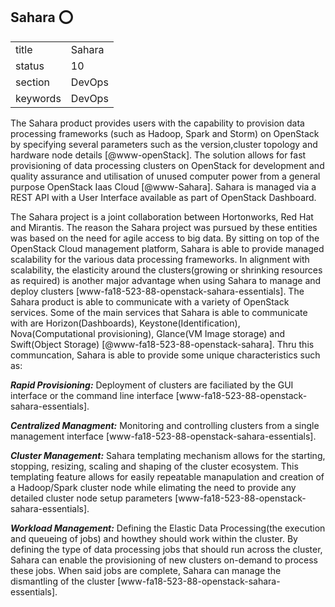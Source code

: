 ## Sahara :o:


|          |            |
| -------- | ---------- |
| title    | Sahara     | 
| status   | 10         |
| section  | DevOps     |
| keywords | DevOps     |



The Sahara product provides users with the capability to provision
data processing frameworks (such as Hadoop, Spark and Storm) on
OpenStack by specifying several parameters such as the version,cluster
topology and hardware node details [@www-openStack]. The solution
allows for fast provisioning of data processing clusters on OpenStack
for development and quality assurance and utilisation of unused
computer power from a general purpose OpenStack Iaas
Cloud [@www-Sahara].  Sahara is managed via a REST API with a User
Interface available as part of OpenStack Dashboard.

The Sahara project is a joint collaboration between Hortonworks, Red Hat 
and Mirantis. The reason the Sahara project was pursued by these entities 
was based on the need for agile access to big data. By sitting on top of the 
OpenStack Cloud management platform, Sahara is able to provide managed 
scalability for the various data processing frameworks. In alignment with 
scalability, the elasticity around the clusters(growing or shrinking resources 
as required) is another major advantage when using Sahara to manage and 
deploy clusters [www-fa18-523-88-openstack-sahara-essentials].
The Sahara product is able to communicate with a variety of OpenStack services. 
Some of the main services that Sahara is able to communicate with are 
Horizon(Dashboards), Keystone(Identification), Nova(Computational provisioning), 
Glance(VM Image storage) and Swift(Object Storage) [@www-fa18-523-88-openstack-sahara].
Thru this communcation, Sahara is able to provide some unique characteristics such as:

_**Rapid Provisioning:**_ Deployment of clusters are faciliated by the GUI interface or the 
command line interface [www-fa18-523-88-openstack-sahara-essentials].

_**Centralized Managment:**_ Monitoring and controlling clusters from a single management
interface [www-fa18-523-88-openstack-sahara-essentials].

_**Cluster Management:**_ Sahara templating mechanism allows for the starting, stopping, resizing,
scaling and shaping of the cluster ecosystem. This templating feature allows for easily repeatable 
manapulation and creation of a Hadoop/Spark cluster node while elimating the need to provide any
detailed cluster node setup parameters [www-fa18-523-88-openstack-sahara-essentials].

_**Workload Management:**_ Defining the Elastic Data Processing(the execution and queueing 
of jobs) and howthey should work within the cluster. By defining the type of data 
processing jobs that should run across the cluster, Sahara can enable the provisioning
of new clusters on-demand to process these jobs. When said jobs are complete, Sahara can manage
the dismantling of the cluster [www-fa18-523-88-openstack-sahara-essentials].


